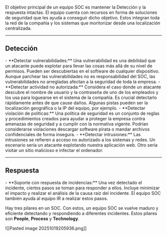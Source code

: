 El objetivo principal de un equipo SOC es mantener la Detección y la respuesta intactas. El equipo cuenta con recursos en forma de soluciones de seguridad que les ayuda a conseguir dicho objetivo. Estos integran toda la red de la compañía y los sistemas que moritorizar desde una localización centralizada.

------------------------
<h2>Detección</h2>
- **Detectar vulnerabilidades:** Una vulnerabilidad es una debilidad que un atacante puede explotar para llevar las cosas más allá de su nivel de permisos. Pueden ser descubiertas en el software de cualquier dispositivo. Aunque parchear las vulnerabilidades no es responsabilidad del SOC, las vulnerabilidades no arregladas afectan a la seguridad de toda la empresa.
- **Detectar actividad no autorizada:** Considera el caso donde un atacante descubre el nombre de usuario y la contraseña de uno de los empleados y los usa para loguearse en el sistema de la compañía. Es crucial detectarlo rápidamente antes de que cause daños. Algunas pistas pueden ser la localización geográfica o la IP del equipo, por ejemplo.
- **Detectar violación de políticas:** Una política de seguridad es un conjunto de reglas y procedimientos creados para ayudar a proteger la empresa contra amenazas de seguridad y a cumplir con la normativa vigente. Podrían considerarse violaciones descargar software pirata o mandar archivos confidenciales de forma insegura.
- **Detectar intrusiones:** Las intrusiones se refieren a acceso no autorizado a los sistemas y redes. Un escenario sería un atacante explotando nuestra aplicación web. Otro sería visitar un sitio malicioso e infectar el ordenador.

---------------------------
<h2>Respuesta</h2>
- **Soporte con respuesta de incidencias:** Una vez detectado el incidente, ciertos pasos se toman para responder a ellos. Incluye minimizar el impacto y realizar el análisis de la causa raíz del incidente. El equipo SOC también ayuda al equipo IR a realizar estos pasos.

Hay tres pilares en un SOC. Con estos, un equipo SOC se vuelve maduro y eficiente detectando y respondiendo a diferentes incidentes. Estos pilares son **People**, **Process** y **Technology**.

![[Pasted image 20251019205936.png]]
